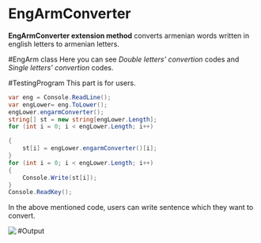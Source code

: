 
# **EngArmConverter**

**EngArmConverter extension method** converts armenian words written in english letters to armenian letters.

#EngArm class
Here you can see *Double letters' convertion* codes and *Single letters' convertion* codes.

#TestingProgram
This part is for users. 

```C#
var eng = Console.ReadLine();
var engLower= eng.ToLower();
engLower.engarmConverter();
string[] st = new string[engLower.Length];
for (int i = 0; i < engLower.Length; i++)

{
    st[i] = engLower.engarmConverter()[i];
}
for (int i = 0; i < engLower.Length; i++)
{
    Console.Write(st[i]);
}
Console.ReadKey();
```
In the above mentioned code, users can write sentence which they want to convert.

#Output
<img src="https://cloud.githubusercontent.com/assets/24455176/22103760/dbded8dc-de55-11e6-9a40-ed52fa1ba92e.gif" align="left"  />

